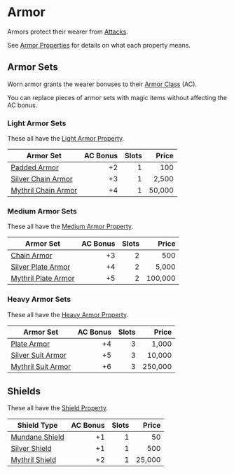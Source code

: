 # Armor

Armors protect their wearer from [Attacks](../../Game%20Procedures/Combat/Attack.md).

See [Armor Properties](../Armor%20Properties/{Armor%20Properties}.md) for details on what each property means.

## Armor Sets

Worn armor grants the wearer bonuses to their [Armor Class](../../Player%20Characters/Derived%20Statistics/Armor%20Class.md) (AC).

You can replace pieces of armor sets with magic items without affecting the AC bonus.

### Light Armor Sets

These all have the [Light Armor Property](../Armor%20Properties/Light%20Armor%20Property.md).

| Armor Set                                                         | AC Bonus | Slots |  Price |
| ----------------------------------------------------------------- | -------: | ----: | -----: |
| [Padded Armor](Mundane%20Armor/Padded%20Armor.md)                 |       +2 |     1 |    100 |
| [Silver Chain Armor](Silvered%20Armor/Silver%20Chain%20Armor.md)  |       +3 |     1 |  2,500 |
| [Mythril Chain Armor](Mythril%20Armor/Mythril%20Chain%20Armor.md) |       +4 |     1 | 50,000 |

### Medium Armor Sets

These all have the [Medium Armor Property](../Armor%20Properties/Medium%20Armor%20Property.md).

| Armor Set                                                         | AC Bonus | Slots |   Price |
| ----------------------------------------------------------------- | -------: | ----: | ------: |
| [Chain Armor](Mundane%20Armor/Chain%20Armor.md)                   |       +3 |     2 |     500 |
| [Silver Plate Armor](Silvered%20Armor/Silver%20Plate%20Armor.md)  |       +4 |     2 |   5,000 |
| [Mythril Plate Armor](Mythril%20Armor/Mythril%20Plate%20Armor.md) |       +5 |     2 | 100,000 |

### Heavy Armor Sets

These all have the [Heavy Armor Property](../Armor%20Properties/Heavy%20Armor%20Property.md).

| Armor Set                                                       | AC Bonus | Slots |   Price |
| --------------------------------------------------------------- | -------: | ----: | ------: |
| [Plate Armor](Mundane%20Armor/Plate%20Armor.md)                 |       +4 |     3 |   1,000 |
| [Silver Suit Armor](Silvered%20Armor/Silver%20Suit%20Armor.md)  |       +5 |     3 |  10,000 |
| [Mythril Suit Armor](Mythril%20Armor/Mythril%20Suit%20Armor.md) |       +6 |     3 | 250,000 |

## Shields

These all have the [Shield Property](../Armor%20Properties/Shield%20Property.md).

| Shield Type                                           | AC Bonus | Slots |  Price |
| ----------------------------------------------------- | -------: | ----: | -----: |
| [Mundane Shield](Mundane%20Armor/Mundane%20Shield.md) |       +1 |     1 |     50 |
| [Silver Shield](Silvered%20Armor/Silver%20Shield.md)  |       +1 |     1 |    500 |
| [Mythril Shield](Mythril%20Armor/Mythril%20Shield.md) |       +2 |     1 | 25,000 |
